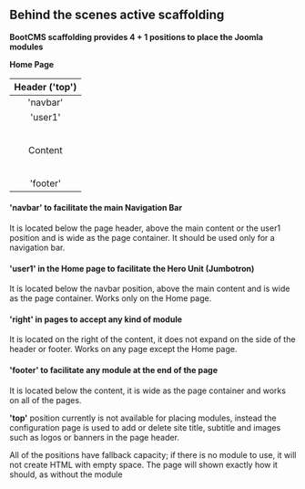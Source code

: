 ## Behind the scenes active scaffolding

**BootCMS scaffolding provides 4 + 1 positions to place the Joomla modules**

**Home Page** 

|           Header ('top')         |  
| :------------------------------: |
|             'navbar'             |
|             'user1'              |
|&nbsp;&nbsp;&nbsp;&nbsp;&nbsp;&nbsp;&nbsp;&nbsp;&nbsp;&nbsp;&nbsp;&nbsp;&nbsp;&nbsp;&nbsp;&nbsp;&nbsp;&nbsp;&nbsp;&nbsp;| 
|                                  | 
|             Content              |  
|&nbsp;&nbsp;&nbsp;&nbsp;&nbsp;&nbsp;&nbsp;&nbsp;&nbsp;&nbsp;&nbsp;&nbsp;&nbsp;&nbsp;&nbsp;&nbsp;&nbsp;&nbsp;&nbsp;&nbsp;| 
|                                  |
|             'footer'             | 

#### **'navbar'** to facilitate the main Navigation Bar
It is located below the page header, above the main content or the user1 position and is 
wide as the page container. It should be used only for a navigation bar.

#### **'user1'** in the Home page to facilitate the Hero Unit (Jumbotron)
It is located below the navbar position, above the main content and is wide as the page 
container. Works only on the Home page.

#### **'right'** in pages to accept any kind of module
It is located on the right of the content, it does not expand on the side of the header 
or footer. Works on any page except the Home page.

#### **'footer'** to facilitate any module at the end of the page
It is located below the content, it is wide as the page container and works on all of the pages.

**'top'** position currently is not available for placing modules, instead the configuration 
page is used to add or delete site title, subtitle and images such as logos or banners 
in the page header.

All of the positions have fallback capacity; if there is no module to use, it will not 
create HTML with empty space. The page will shown exactly how it should, as without the module
